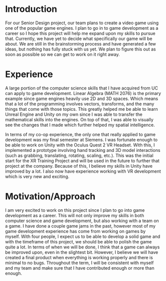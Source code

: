 # **Introduction**
For our Senior Design project, our team plans to create a video game using one of the popular game engines.
I plan to go in to game development as a career so I hope this project will help me expand upon my skills to pursue that.
Currently, we have yet to decide what specifically our game will be about.
We are still in the brainstorming process and have generated a few ideas, but nothing has fully stuck with us yet.
We plan to figure this out as soon as possible so we can get to work on it right away.

# **Experience**
A large portion of the computer science skills that I have acquired from UC can apply to game development.
Linear Algebra (MATH 2076) is the primary example since game engines heavily use 2D and 3D spaces. Which means that a lot of the programming 
involves vectors, transforms, and the many things that come with those topics. This greatly helped me be able to learn
Unreal Engine and Unity on my own since I was able to transfer the mathematical skills into the engines. On top of that, 
I was able to visually see the changes that I made which further helped my spatial intelligence.

In terms of my co-op experience, the only one that really applied to game development was my final semester at Siemens.
I was fortunate enough to be able to work on Unity with the Oculus Quest 2 VR Headset.
With this, I implemented a prototype involving hand tracking and 3D model interactions (such as grabbing, translating, rotating, scaling, etc.).
This was the initial start for the XR Training Project and will be used in the future to further that project at the company.
Because of this, I believe my skills in Unity have improved by a lot.
I also now have experience working with VR development which is very new and exciting.

# **Motivation/Approach**
I am very excited to work on this project since I plan to go into game development as a career.
This will not only improve my skills in both computer science and game development, but also working with a team on a game.
I have done a couple game jams in the past, however most of my game development experience has come from working on games by myself.
With four people, I expect us to be able to develop a solid game and with the timeframe of this project, we should be able to 
polish the game quite a lot.
In terms of when we will be done, I think that a game can always be improved upon, even in the slightest bit.
However, I believe we will have created a final product when everything is working properly and there is minimal to no bugs.
Throughout the term, I will be consistent with myself and my team and make sure that I have contributed enough or more than enough.
